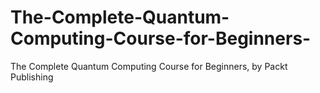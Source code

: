 # The-Complete-Quantum-Computing-Course-for-Beginners-
The Complete Quantum Computing Course for Beginners, by Packt Publishing
